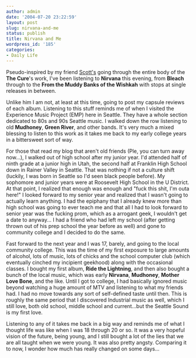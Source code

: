 ```yaml
---
author: admin
date: '2004-07-20 23:22:59'
layout: post
slug: nirvana-and-me
status: publish
title: Nirvana and Me
wordpress_id: '185'
categories:
- Daily Life
---
```


Pseudo-inspired by my friend [Scott's](http://www.scottstearns.com)
going through the entire body of the **The Cure**'s work, I've been
listening to **Nirvana** this evening, from **Bleach** through to the
**From the Muddy Banks of the Wishkah** with stops at single releases in
between.

Unlike him I am not, at least at this time, going to post my capsule
reviews of each album. Listening to this stuff reminds me of when I
visited the Experience Music Project (EMP) here in Seattle. They have a
whole section dedicated to 80s and 90s Seattle music. I walked down the
row listening to old **Mudhoney**, **Green River**, and other bands.
It's very much a mixed blessing to listen to this work as it takes me
back to my early college years in a bittersweet sort of way.

For those that read my blog that aren't old friends (Ple, you can turn
away now...), I walked out of high school after my junior year. I'd
attended half of ninth grade at a junior high in Utah, the second half
at Franklin High School down in Rainer Valley in Seattle. That was
nothing if not a culture shift (luckily, I was born in Seattle so I'd
seen black people before). My sophomore and junior years were at
Roosevelt High School in the U District. At that point, I realized that
enough was enough and "fuck this shit, I'm outa here!" I looked forward
to my senior year and realized that I wasn't going to actually learn
anything. I had the epiphany that I already knew more than high school
was going to ever teach me and that all I had to look forward to senior
year was the fucking prom, which as a arrogant geek, I wouldn't get a
date to anyway... I had a friend who had left my school (after getting
thrown out of his prep school the year before as well) and gone to
community college and I decided to do the same.

Fast forward to the next year and I was 17, barely, and going to the
local community college. This was the time of my first exposure to large
amounts of alcohol, lots of music, lots of chicks and the school
computer club (which eventually cinched my incipient geekhood) along
with the occasional classes. I bought my first album, **Ride the
Lightning**, and then also bought a bunch of the local music, which was
early **Nirvana**, **Mudhoney**, **Mother Love Bone**, and the like.
Until I got to college, I had basically ignored music beyond watching a
huge amount of MTV and listening to what my friends had. I had no move
towards any sort of self-defined taste until then. This is roughly the
same period that I discovered Industrial music as well, which I still
love, both old school, middle school and current...but the Seattle Sound
is my first love.

Listening to any of it takes me back in a big way and reminds me of what
I thought life was like when I was 18 through 20 or so. It was a very
hopeful vision of the future, being young, and I still bought a lot of
the lies that we are all taught when we were young. It was also pretty
angsty. Comparing it to now, I wonder how much has really changed on
some days...
